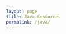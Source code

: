 ```yaml
---
layout: page
title: Java Resources
permalink: /java/
---
```

<div class="man-title">
</div>
<p>
    <div class="manual-content">
        </div>

</p>
